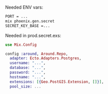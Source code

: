 Needed ENV vars:
```bash
PORT = ...
mix phoenix.gen.secret
SECRET_KEY_BASE =...
```

Needed in prod.secret.exs:
```elixir
use Mix.Config

config :around, Around.Repo,
  adapter: Ecto.Adapters.Postgres,
  username: "...",
  database: "...",
  password: "...",
  hostname: "...",
  extensions: [{Geo.PostGIS.Extension, []}],
  pool_size: ...
```

